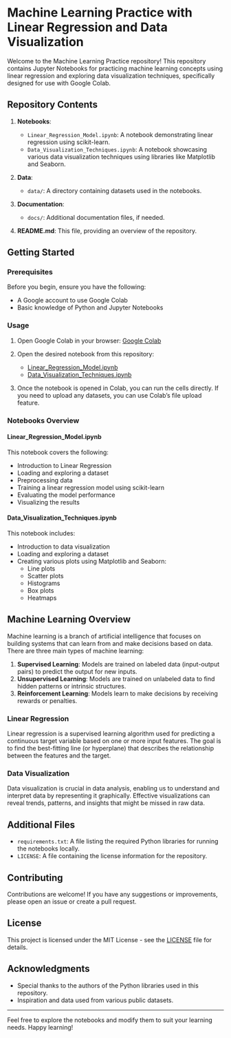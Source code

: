 # Machine Learning Practice with Linear Regression and Data Visualization

Welcome to the Machine Learning Practice repository! This repository contains Jupyter Notebooks for practicing machine learning concepts using linear regression and exploring data visualization techniques, specifically designed for use with Google Colab.

## Repository Contents

1. **Notebooks**:
    - `Linear_Regression_Model.ipynb`: A notebook demonstrating linear regression using scikit-learn.
    - `Data_Visualization_Techniques.ipynb`: A notebook showcasing various data visualization techniques using libraries like Matplotlib and Seaborn.

2. **Data**:
    - `data/`: A directory containing datasets used in the notebooks.

3. **Documentation**:
    - `docs/`: Additional documentation files, if needed.

4. **README.md**: This file, providing an overview of the repository.

## Getting Started

### Prerequisites

Before you begin, ensure you have the following:
- A Google account to use Google Colab
- Basic knowledge of Python and Jupyter Notebooks

### Usage

1. Open Google Colab in your browser: [Google Colab](https://colab.research.google.com/)

2. Open the desired notebook from this repository:
    - [Linear_Regression_Model.ipynb](https://github.com/your-username/ml-practice/blob/main/Linear_Regression_Model.ipynb)
    - [Data_Visualization_Techniques.ipynb](https://github.com/your-username/ml-practice/blob/main/Data_Visualization_Techniques.ipynb)

3. Once the notebook is opened in Colab, you can run the cells directly. If you need to upload any datasets, you can use Colab’s file upload feature.

### Notebooks Overview

#### Linear_Regression_Model.ipynb

This notebook covers the following:
- Introduction to Linear Regression
- Loading and exploring a dataset
- Preprocessing data
- Training a linear regression model using scikit-learn
- Evaluating the model performance
- Visualizing the results

#### Data_Visualization_Techniques.ipynb

This notebook includes:
- Introduction to data visualization
- Loading and exploring a dataset
- Creating various plots using Matplotlib and Seaborn:
  - Line plots
  - Scatter plots
  - Histograms
  - Box plots
  - Heatmaps

## Machine Learning Overview

Machine learning is a branch of artificial intelligence that focuses on building systems that can learn from and make decisions based on data. There are three main types of machine learning:

1. **Supervised Learning**: Models are trained on labeled data (input-output pairs) to predict the output for new inputs.
2. **Unsupervised Learning**: Models are trained on unlabeled data to find hidden patterns or intrinsic structures.
3. **Reinforcement Learning**: Models learn to make decisions by receiving rewards or penalties.

### Linear Regression

Linear regression is a supervised learning algorithm used for predicting a continuous target variable based on one or more input features. The goal is to find the best-fitting line (or hyperplane) that describes the relationship between the features and the target.

### Data Visualization

Data visualization is crucial in data analysis, enabling us to understand and interpret data by representing it graphically. Effective visualizations can reveal trends, patterns, and insights that might be missed in raw data.

## Additional Files

- `requirements.txt`: A file listing the required Python libraries for running the notebooks locally.
- `LICENSE`: A file containing the license information for the repository.

## Contributing

Contributions are welcome! If you have any suggestions or improvements, please open an issue or create a pull request.

## License

This project is licensed under the MIT License - see the [LICENSE](LICENSE) file for details.

## Acknowledgments

- Special thanks to the authors of the Python libraries used in this repository.
- Inspiration and data used from various public datasets.

---

Feel free to explore the notebooks and modify them to suit your learning needs. Happy learning!
